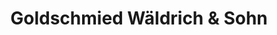 ---
title: "Goldschmied Wäldrich & Sohn"
url: /nordhausen/goldschmied-waeldrich-und-sohn/
shop: Schmuck
---